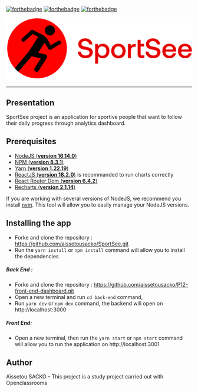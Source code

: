 [![forthebadge](https://forthebadge.com/images/badges/uses-html.svg)](https://forthebadge.com) [![forthebadge](https://forthebadge.com/images/badges/uses-css.svg)](https://forthebadge.com) [![forthebadge](https://forthebadge.com/images/badges/made-with-javascript.svg)](https://forthebadge.com)

<p align=center>
  <img src="/src/assets/logo.png" alt="Logo SportSee" />
</p>

---

## Presentation

SportSee project is an application for sportive people that want to follow their daily progress through analytics dashboard.


## Prerequisites

- [NodeJS (**version 16.14.0**)](https://nodejs.org/en/)
- [NPM (**version 8.3.1**)](https://www.npmjs.com/)
- [Yarn (**version 1.22.19**)](https://yarnpkg.com/)
- [ReactJS (**version 18.2.0**)](https://en.reactjs.org/) is recommanded to run charts correctly
- [React Router Dom (**version 6.4.2**)](https://reactrouter.com/en/main)
- [Recharts (**version 2.1.14**)](https://recharts.org/en-US/)

If you are working with several versions of NodeJS, we recommend you install [nvm](https://github.com/nvm-sh/nvm). This tool will allow you to easily manage your NodeJS versions.


## Installing the app

- Forke and clone the repository : https://github.com/aissetousacko/SportSee.git
- Run the `yarn install` or `npm install` command will allow you to install the dependencies

##### Back End :
- Forke and clone the repository : https://github.com/aissetousacko/P12-front-end-dashboard.git
- Open a new terminal and run `cd back-end` command,
- Run `yarn dev` or `npm dev` command, the backend will open on http://localhost:3000

##### Front End:

- Open a new terminal, then run the `yarn start` or `npm start` command will allow you to run the application on http://localhost:3001



## Author

Aïssetou SACKO - This project is a study project carried out with Openclassrooms
